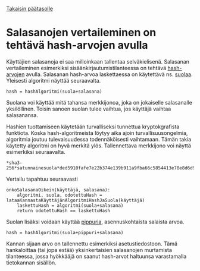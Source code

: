 [Takaisin päätasolle](./../README.md)

# Salasanojen vertaileminen on tehtävä hash-arvojen avulla

Käyttäjien salasanoja ei saa milloinkaan tallentaa selväkielisenä.  Salasanan
vertaileminen esimerkiksi sisäänkirjautumistilanteessa on tehtävä
[hash-arvojen](https://en.wikipedia.org/wiki/Hash_function) avulla.  Salasanan
hash-arvoa laskettaessa on käytettävä
ns. [suolaa](https://en.wikipedia.org/wiki/Salt_(cryptography)). Yleisesti
algoritmi näyttää seuraavalta.

    hash = hashAlgoritmi(suola+salasana)
    
Suolana voi käyttää mitä tahansa merkkijonoa, joka on jokaiselle salasanalle
yksilöllinen. Toisin sanoen suolan tulee vaihtua, jos käyttäjä vaihtaa
salasanansa. 

Hashien tuottamiseen käytetään turvalliseksi tunnettua kryptokgrafista
funktiota. Koska hash-algoritmeista löytyy aika ajoin turvallisuusongelmia,
algoritmia joutuu tulevaisuudessa todennäköisesti vaihtamaan. Tämän takia
käytetty algoritmi on hyvä merkitä ylös. Tallennettava merkkijono voi näyttä
esimerkiksi seuraavalta.

    *sha3-256*satunnainesuola*ded5910fafe7e22b374e139b911a9fba66c5854413e78e8d6d9b273068e34bef960a9e907ce3117bbc7907673107b03d8648ca3b3bbb6c319877f71dba31dedb

Vertailu tapahtuu seuraavasti

    onkoSalasanaOikein(käyttäjä, salasana):
        algoritmi, suola, odotettuHash = lataaKannastaKäyttäjänAlgoritmiHashJaSuola(käyttäjä)
        laskettuHash = algoritmi(suola+salasana)
        return odotettuHash == laskettuHash

Suolan lisäksi voidaan käyttää
[pippuria](https://en.wikipedia.org/wiki/Pepper_(cryptography)),
asennuskohtaista salaista arvoa.

    hash = hashAlgoritmi(suola+pippuri+salasana)
    
Kannan sijaan arvo on tallennettu esimerkiksi asetustiedostoon.  Tämä
hankaloittaa (tai jopa estää) yksinkertaisien salasanojen murtamista
tilanteessa, jossa hyökkääjä on saanut hash-arvot haltuunsa varastamalla
tietokannan sisällön.


